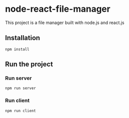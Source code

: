 # node-react-file-manager
This project is a file manager built with node.js and react.js

## Installation
```
npm install
```

## Run the project
### Run server
```
npm run server
```
### Run client
```
npm run client
```
